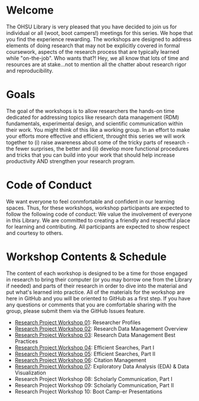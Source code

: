 # Welcome

The OHSU Library is very pleased that you have decided to join us for individual or all (woot, boot campers!) meetings for this series. We hope that you find the experience rewarding. The workshops are designed to address elements of doing research that may not be explicitly covered in formal coursework, aspects of the research process that are typically learned while "on-the-job". Who wants that?! Hey, we all know that lots of time and resources are at stake...not to mention all the chatter about research rigor and reproducibility.  

# Goals
The goal of the workshops is to allow researchers the hands-on time dedicated for addressing topics like research data management (RDM) fundamentals, experimental design, and scientific communication within their work. You might think of this like a working group. In an effort to make your efforts more effective and efficient, throught this series we will work together to (i) raise awareness about some of the tricky parts of research - the fewer surprises, the better and (ii) develop more functional procedures and tricks that you can build into your work that should help increase productivity AND strengthen your research program.

# Code of Conduct
We want everyone to feel conmfortable and confident in our learning spaces. Thus, for these workshops, workshop participants are expected to follow the following code of conduct: We value the involvement of everyone in this Library. We are committed to creating a friendly and respectful place for learning and contributing. All participants are expected to show respect and courtesy to others.

# Workshop Contents & Schedule
The content of each workshop is designed to be a time for those engaged in research to bring their computer (or you may borrow one from the Library if needed) and parts of their research in order to dive into the material and put what's learned into practice. All of the materials for the workshop are here in GitHub and you will be oriented to GitHub as a first step. If you have any questions or comments that you are comfortable sharing with the group, please submit them via the GitHub Issues feature. 

- [Research Project Workshop 01](materials/RPW01.md): Researcher Profiles
- [Research Project Workshop 02](materials/RPW02.md): Research Data Management Overview
- [Research Project Workshop 03](materials/RPW03.md): Research Data Management Best Practices
- [Research Project Workshop 04](materials/RPW04.md): Efficient Searches, Part I 
- [Research Project Workshop 05](materials/RPW05.md): Efficient Searches, Part II
- [Research Project Workshop 06](materials/RPW06.md): Citation Management 
- [Research Project Workshop 07](materials/RPW07.md): Exploratory Data Analysis (EDA) & Data Visualization
- Research Project Workshop 08: Scholarly Communication, Part I 
- Research Project Workshop 09: Scholarly Communication, Part II
- Research Project Workshop 10: Boot Camp-er Presentations 
